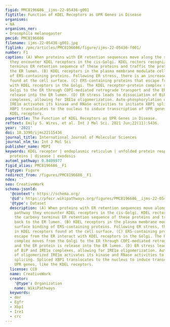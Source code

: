 ```yaml
---
figid: PMC8196686__ijms-22-05436-g001
figtitle: Function of KDEL Receptors as UPR Genes in Disease
organisms:
- NA
organisms_ner:
- Drosophila melanogaster
pmcid: PMC8196686
filename: ijms-22-05436-g001.jpg
figlink: /pmc/articles/PMC8196686/figure/ijms-22-05436-f001/
number: F1
caption: (A) When proteins with ER retention sequences move along the secretory pathway
  they encounter KDEL receptors in the cis-Golgi. KDEL rectors recognize the carboxy
  terminus ER retention sequence of these proteins and traffic the proteins back to
  the ER lumen. (B) KDEL receptors in the plasma membrane modulate cell surface binding
  of ERS-containing proteins. Following ER stress, there is an increase in KDEL receptors
  found at the cell surface. (C) ERS-containing proteins that escape from the ER interact
  with KDEL receptors in the Golgi. The KDEL receptor-protein complex moves from the
  Golgi to the ER through COPI-mediated retrograde transport and the ER protein is
  release into the ER lumen. (D) ER stress leads to dissociation of BiP and IRE1α
  complexes, allowing for IRE1α oligomerization. Auto-phosphorylation of oligomerized
  IRE1α activates its kinase and RNase activities to initiate XBP1 splicing. Spliced
  XBP1 translocates to the nucleus to induce transcription of UPR genes, like the
  KDEL receptors.
papertitle: The Function of KDEL Receptors as UPR Genes in Disease.
reftext: Emily S. Wires, et al. Int J Mol Sci. 2021 Jun;22(11):5436.
year: '2021'
doi: 10.3390/ijms22115436
journal_title: International Journal of Molecular Sciences
journal_nlm_ta: Int J Mol Sci
publisher_name: MDPI
keywords: KDEL receptor | endoplasmic reticulum | unfolded protein response | ER resident
  proteins | disease | exodosis
automl_pathway: 0.8409977
figid_alias: PMC8196686__F1
figtype: Figure
redirect_from: /figures/PMC8196686__F1
ndex: ''
seo: CreativeWork
schema-jsonld:
  '@context': https://schema.org/
  '@id': https://pfocr.wikipathways.org/figures/PMC8196686__ijms-22-05436-g001.html
  '@type': Dataset
  description: (A) When proteins with ER retention sequences move along the secretory
    pathway they encounter KDEL receptors in the cis-Golgi. KDEL rectors recognize
    the carboxy terminus ER retention sequence of these proteins and traffic the proteins
    back to the ER lumen. (B) KDEL receptors in the plasma membrane modulate cell
    surface binding of ERS-containing proteins. Following ER stress, there is an increase
    in KDEL receptors found at the cell surface. (C) ERS-containing proteins that
    escape from the ER interact with KDEL receptors in the Golgi. The KDEL receptor-protein
    complex moves from the Golgi to the ER through COPI-mediated retrograde transport
    and the ER protein is release into the ER lumen. (D) ER stress leads to dissociation
    of BiP and IRE1α complexes, allowing for IRE1α oligomerization. Auto-phosphorylation
    of oligomerized IRE1α activates its kinase and RNase activities to initiate XBP1
    splicing. Spliced XBP1 translocates to the nucleus to induce transcription of
    UPR genes, like the KDEL receptors.
  license: CC0
  name: CreativeWork
  creator:
    '@type': Organization
    name: WikiPathways
  keywords:
  - der
  - Egfr
  - Xbp1
  - Ire1
  - crc
---
```

